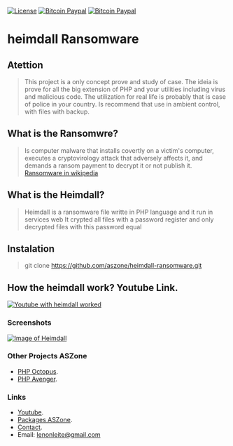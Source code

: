 <!-- BADGES -->
[![License](http://img.shields.io/:license-mit-blue.svg?style=flat-square)](http://badges.mit-license.org) [![Bitcoin Paypal](https://img.shields.io/badge/paypal-donate-yellow.svg)](http://lenonleite.com.br/en/donates) [![Bitcoin Paypal](https://img.shields.io/badge/bitcoin-donate-yellow.svg)](http://lenonleite.com.br/en/donates)

<!-- /BADGES -->

# heimdall Ransomware

## Atettion
> This project is a only concept prove and study of case. The ideia is prove for all the big extension of PHP and your utilities including vírus and malicious code.
> The utilization for real life is probably that is case of police in your country.
> Is recommend that use in ambient control, with files with backup.

## What is the Ransomwre?
> Is computer malware that installs covertly on a victim's computer, executes a cryptovirology attack that adversely affects it, and demands a ransom payment to decrypt it or not publish it.
[Ransomware in wikipedia](https://pt.wikipedia.org/wiki/Ransomware)

## What is the Heimdall?
> Heimdall is a ransomware file writte in PHP language and it run in services web
> It crypted all files with a password register and only decrypted files with this password equal

## Instalation
> git clone https://github.com/aszone/heimdall-ransomware.git

## How the heimdall work? Youtube Link.
[![Youtube with heimdall worked](https://img.youtube.com/vi/AQNPDyiW1dc/3.jpg)](https://www.youtube.com/watch?v=AQNPDyiW1dc)

### Screenshots
[![Image of Heimdall](http://lenonleite.com.br/wp-content/uploads/2016/10/Screenshot-from-2016-10-26-01-56-41.png)](http://lenonleite.com.br/wp-content/uploads/2016/10/Screenshot-from-2016-10-26-01-56-41.png)

### Other Projects ASZone
* [PHP Octopus](https:https://github.com/aszone/octopus).
* [PHP Avenger](https://github.com/aszone/avenger-sh).

### Links
* [Youtube](https://www.youtube.com/channel/UC5PdsdgEVQrfkQPLbPHPD7w).
* [Packages ASZone](https://github.com/aszone/).
* [Contact](http://lenonleite.com.br/en/contato/).
* Email: lenonleite@gmail.com